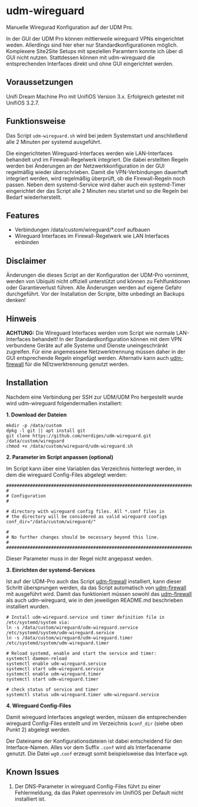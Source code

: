 # udm-wireguard
Manuelle Wiregurad Konfiguration auf der UDM Pro.

In der GUI der UDM Pro können mittlerweile wireguard VPNs eingerichtet weden. Allerdings sind hier eher nur Standardkonfigurationen möglich. Komplexere Site2Site Setups mit speziellen Paramtern konnte ich über di GUI nicht nutzen. Stattdessen können mit udm-wireguard die entsprechenden Interfaces direkt und ohne GUI eingerichtet werden.

## Voraussetzungen
Unifi Dream Machine Pro mit UnifiOS Version 3.x. Erfolgreich getestet mit UnifiOS 3.2.7.

## Funktionsweise
Das Script `udm-wireguard.sh` wird bei jedem Systemstart und anschließend alle 2 Minuten per systemd ausgeführt. 

Die eingerichteten Wireguard-Interfaces werden wie LAN-Interfaces behandelt und im Firewall-Regelwerk integriert. Die dabei erstellten Regeln werden bei Änderungen an der Netzwerkkonfiguration in der GUI regelmäßig wieder überschrieben. Damit die VPN-Verbindungen dauerhaft integriert werden, wird regelmäßig überprüft, ob die Firewall-Regeln noch passen. Neben dem systemd-Service wird daher auch ein systemd-Timer eingerichtet der das Script alle 2 Minuten neu startet und so die Regeln bei Bedarf wiederherstellt.

## Features
- Verbindungen /data/custom/wireguard/*.conf aufbauen
- Wireguard Interfaces im Firewall-Regelwerk wie LAN Interfaces einbinden 

## Disclaimer
Änderungen die dieses Script an der Konfiguration der UDM-Pro vornimmt, werden von Ubiquiti nicht offiziell unterstützt und können zu Fehlfunktionen oder Garantieverlust führen. Alle Änderungen werden auf eigene Gefahr durchgeführt. Vor der Installation der Scripte, bitte unbedingt an Backups denken!

## Hinweis
**ACHTUNG:** Die Wireguard Interfaces werden vom Script wie normale LAN-Interfaces behandelt! In der Standardkonfiguration können mit dem VPN verbundene Geräte auf alle Systeme und Dienste uneingeschränkt zugreifen. Für eine angemessene Netzwerktrennung müssen daher in der GUI entsprechende Regeln eingefügt werden. Alternativ kann auch [udm-firewall](https://github.com/nerdiges/udm-firewall) für die NEtzwerktrennung genutzt werden.

## Installation
Nachdem eine Verbindung per SSH zur UDM/UDM Pro hergestellt wurde wird udm-wireguard folgendermaßen installiert:

**1. Download der Dateien**

```
mkdir -p /data/custom
dpkg -l git || apt install git
git clone https://github.com/nerdiges/udm-wireguard.git /data/custom/wireguard
chmod +x /data/custom/wireguard/udm-wireguard.sh
```

**2. Parameter im Script anpassen (optional)**

Im Script kann über eine Variablen das Verzeichnis hinterlegt werden, in dem die wireguard Config-Files abgelegt werden:

```
##############################################################################################
#
# Configuration
#

# directory with wireguard config files. All *.conf files in
# the directory will be considered as valid wireguard configs
conf_dir="/data/custom/wireguard/"

#
# No further changes should be necessary beyond this line.
#
######################################################################################
```

Dieser Parameter muss in der Regel nicht angepasst weden.

**3. Einrichten der systemd-Services**

Ist auf der UDM-Pro auch das Script [udm-firewall](https://github.com/nerdiges/udm-firewall) installiert, kann dieser Schritt übersprungen werden, da das Script automatisch von [udm-firewall](https://github.com/nerdiges/udm-firewall) mit ausgeführt wird. Damit das funktioniert müssen sowohl das [udm-firewall](https://github.com/nerdiges/udm-firewall) als auch udm-wireguard, wie in den jeweiligen README.md beschrieben installiert wurden. 

```
# Install udm-wireguard.service und timer definition file in /etc/systemd/system via:
ln -s /data/custom/wireguard/udm-wireguard.service /etc/systemd/system/udm-wireguard.service
ln -s /data/custom/wireguard/udm-wireguard.timer /etc/systemd/system/udm-wireguard.timer

# Reload systemd, enable and start the service and timer:
systemctl daemon-reload
systemctl enable udm-wireguard.service
systemctl start udm-wireguard.service
systemctl enable udm-wireguard.timer
systemctl start udm-wireguard.timer

# check status of service and timer
systemctl status udm-wireguard.timer udm-wireguard.service
```

**4. Wireguard Config-Files**

Damit wireguard Interfaces angelegt werden, müssen die entsprechenden wireguard Config-Files erstellt und im Verzeichnis `$conf_dir` (siehe oben Punkt 2) abgelegt werden.

Der Dateiname der Konfigurationsdateien ist dabei entscheidend für den Interface-Namen. Alles vor dem Suffix `.conf` wird als Interfacename genutzt. Die Datei `wg0.conf` erzeugt somit beispielsweise das Interface `wg0`.

## Known Issues
1. Der DNS-Parameter in wireguard Config-Files führt zu einer Fehlermeldung, da das Paket openresolv im UnifiOS per Default nicht installiert ist. 